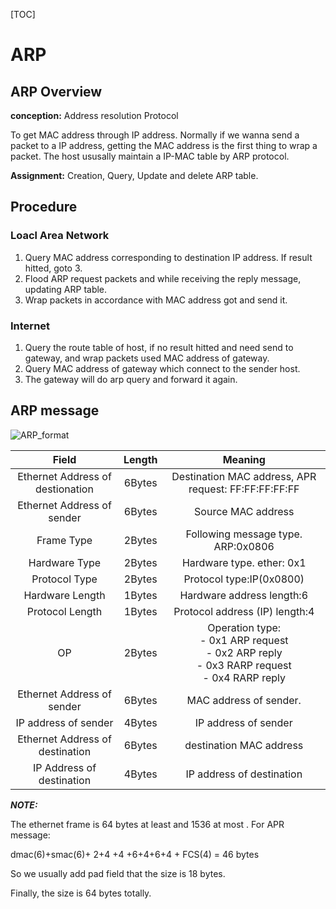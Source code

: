[TOC]

# ARP

## ARP Overview

**conception:** Address resolution Protocol

To get MAC address through IP address. Normally if we wanna send a packet to a IP address, getting the MAC address is the first thing to wrap a packet. The host ususally maintain a IP-MAC table by ARP protocol.

**Assignment:** Creation, Query, Update and delete ARP table.

## Procedure

 ### Loacl Area Network

1. Query MAC address corresponding to destination IP address. If result hitted, goto 3.
2. Flood ARP request packets and while receiving the reply message, updating ARP table. 
3. Wrap packets in accordance with MAC address got and send it.

### Internet

1. Query the route table of host, if no result hitted and need send to gateway, and wrap packets used MAC address of gateway.
2. Query MAC address of gateway which connect to the sender host.
3. The gateway will do arp query and forward it again.

## ARP message

![ARP_format](https://user-images.githubusercontent.com/49341598/94519791-c37e9900-025d-11eb-8880-8f95e97004ac.png)

|            **Field**             | Length |                           Meaning                            |
| :------------------------------: | :----: | :----------------------------------------------------------: |
| Ethernet Address of destionation | 6Bytes |     Destination MAC address, APR request: FF:FF:FF:FF:FF     |
|    Ethernet Address of sender    | 6Bytes |                      Source MAC address                      |
|            Frame Type            | 2Bytes |              Following message type. ARP:0x0806              |
|          Hardware Type           | 2Bytes |                  Hardware type. ether: 0x1                   |
|          Protocol Type           | 2Bytes |                   Protocol type:IP(0x0800)                   |
|         Hardware Length          | 1Bytes |                  Hardware address length:6                   |
|         Protocol Length          | 1Bytes |                Protocol address (IP) length:4                |
|                OP                | 2Bytes | Operation type:<br/>- 0x1 ARP request<br/>- 0x2 ARP reply<br/>- 0x3 RARP request<br/>- 0x4 RARP reply<br/> |
|    Ethernet Address of sender    | 6Bytes |                    MAC address of sender.                    |
|       IP address of sender       | 4Bytes |                     IP address of sender                     |
| Ethernet Address of destination  | 6Bytes |                   destination MAC address                    |
|    IP Address of destination     | 4Bytes |                  IP address of destination                   |

***NOTE:***

The ethernet frame is 64 bytes at least and 1536 at most .  For APR message:

dmac(6)+smac(6)+ 2+4 +4 +6+4+6+4 + FCS(4) = 46 bytes

So we usually add  pad field that the size is  18 bytes.

Finally, the size is 64 bytes totally.